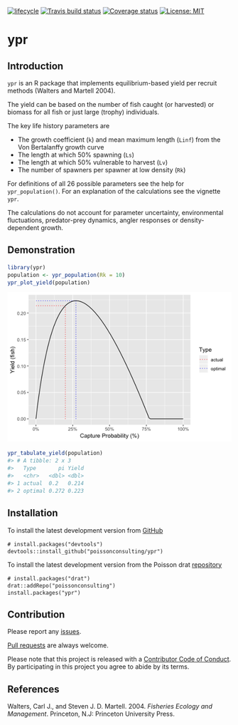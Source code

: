 
<!-- README.md is generated from README.Rmd. Please edit that file -->

[![lifecycle](https://img.shields.io/badge/lifecycle-maturing-blue.svg)](https://www.tidyverse.org/lifecycle/#maturing)
[![Travis build
status](https://travis-ci.org/poissonconsulting/ypr.svg?branch=master)](https://travis-ci.org/poissonconsulting/ypr)
[![Coverage
status](https://codecov.io/gh/poissonconsulting/ypr/branch/master/graph/badge.svg)](https://codecov.io/github/poissonconsulting/ypr?branch=master)
[![License:
MIT](https://img.shields.io/badge/License-MIT-green.svg)](https://opensource.org/licenses/MIT)

# ypr

## Introduction

`ypr` is an R package that implements equilibrium-based yield per
recruit methods (Walters and Martell 2004).

The yield can be based on the number of fish caught (or harvested) or
biomass for all fish or just large (trophy) individuals.

The key life history parameters are

  - The growth coefficient (`k`) and mean maximum length (`Linf`) from
    the Von Bertalanffy growth curve
  - The length at which 50% spawning (`Ls`)
  - The length at which 50% vulnerable to harvest (`Lv`)
  - The number of spawners per spawner at low density (`Rk`)

For definitions of all 26 possible parameters see the help for
`ypr_population()`. For an explanation of the calculations see the
vignette `ypr`.

The calculations do not account for parameter uncertainty, environmental
fluctuations, predator-prey dynamics, angler responses or
density-dependent growth.

## Demonstration

``` r
library(ypr)
population <- ypr_population(Rk = 10)
ypr_plot_yield(population)
```

![](man/figures/README-unnamed-chunk-1-1.png)<!-- -->

``` r
ypr_tabulate_yield(population)
#> # A tibble: 2 x 3
#>   Type       pi Yield
#>   <chr>   <dbl> <dbl>
#> 1 actual  0.2   0.214
#> 2 optimal 0.272 0.223
```

## Installation

To install the latest development version from
[GitHub](https://github.com/poissonconsulting/ypr)

    # install.packages("devtools")
    devtools::install_github("poissonconsulting/ypr")

To install the latest development version from the Poisson drat
[repository](https://github.com/poissonconsulting/drat)

    # install.packages("drat")
    drat::addRepo("poissonconsulting")
    install.packages("ypr")

## Contribution

Please report any
[issues](https://github.com/poissonconsulting/ypr/issues).

[Pull requests](https://github.com/poissonconsulting/ypr/pulls) are
always welcome.

Please note that this project is released with a [Contributor Code of
Conduct](CONDUCT.md). By participating in this project you agree to
abide by its terms.

## References

<div id="refs" class="references">

<div id="ref-walters_fisheries_2004">

Walters, Carl J., and Steven J. D. Martell. 2004. *Fisheries Ecology and
Management*. Princeton, N.J: Princeton University Press.

</div>

</div>
